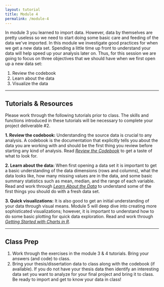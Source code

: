 ```yaml
---
layout: tutorial
title: Module 4
permalink: /module-4
---
```


In module 3 you learned to import data. However, data by themselves are pretty useless so we need to start doing some basic care and feeding of the data we've imported. In this module we investigate good practices for when we get a new data set. Spending a little time up front to understand your data will help speed up your analysis later on. Thus, for this session we are going to focus on three objectives that we should have when we first open up a new data set:

1. Review the codebook
2. Learn about the data
3. Visualize the data

<hr>

## Tutorials & Resources

Please work through the following tutorials prior to class. The skills and functions introduced in these tutorials will be necessary to complete your project deliverable #2.

__1. Review the codebook:__ Understanding the source data is crucial to any analysis. A codebook is the documentation that explicitly tells you about the data you are working with and should be the first thing you review before starting any kind of analysis. Read [*Review the Codebook*](codebook) to get a taste of what to look for.

__2. Learn about the data:__ When first opening a data set it is important to get a basic understanding of the data dimensions (rows and columns), what the data looks like, how many missing values are in the data, and some basic summary statistics such as mean, median, and the range of each variable. Read and work through [*Learn About the Data*](about_the_data) to understand some of the first things you should do with a fresh data set.

__3. Quick visualizations:__ It is also good to get an initial understanding of your data through visual means.  Module 5 will deep dive into creating more sophisticated visualizations; however, it is important to understand how to do some basic plotting for quick data exploration.  Read and work through [*Getting Started with Charts in R*](quickplots).

<hr>

## Class Prep

1. Work through the exercises in the module 3 & 4 tutorials.  Bring your answers (and code) to class.
2. Bring your thesis/dissertation data to class along with the codebook (if available). If you do not have your thesis data then identify an interesting data set you want to analyze for your final project and bring it to class. Be ready to import and get to know your data in class!

